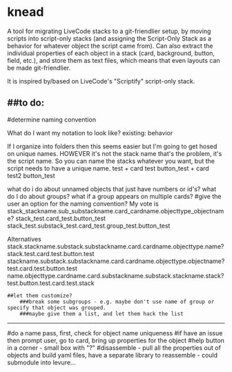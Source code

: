 # knead
A tool for migrating LiveCode stacks to a git-friendlier setup, by moving scripts into script-only stacks (and assigning the Script-Only Stack as a behavior for whatever object the script came from).  Can also extract the individual properties of each object in a stack (card, background, button, field, etc.), and store them as text files, which means that even layouts can be made git-friendlier.

It is inspired by/based on LiveCode's "Scriptify" script-only stack.




##to do:
--------------
#determine naming convention

What do I want my notation to look like?
existing:
<stackName><objectName><objectType>behavior

If I organize into folders then this seems easier but I'm going to get hosed on unique names.  HOWEVER it's not the stack name that's the problem, it's the script name.  So you can name the stacks whatever you want, but the script needs to have a unique name.
	test
		+ card test
			button_test 
		+ card test2
			button_test


what do i do about unnamed objects that just have numbers or id's?
what do I do about groups?
what if a group appears on multiple cards?
	#give the user an option for the naming convention?
	My vote is stack_stackname.sub_substackname.card_cardname.objecttype_objectname?
	stack_test.card_test.button_test
	stack_test.substack_test.card_test.group_test.button_test


Alternatives
stack.stackname.substack.substackname.card.cardname.objecttype.name?
	stack.test.card.test.button.test
stackname.substack.substackname.card.cardname.objecttype.objectname?
	test.card.test.button.test
name.objecttype.cardname.card.substackname.substack.stackname.stack?
	test.button.test.card.test.stack


	##let them customize?
		###break some subgroups - e.g. maybe don't use name of group or specify that object was grouped.
		###maybe give them a list, and let them hack the list
----------------------------



#do a name pass, first, check for object name uniqueness
#if have an issue then prompt user, go to card, bring up properties for the object
#help button in a corner - small box with "?"
#disassemble - pull all the properties out of objects and build yaml files, have a separate library to reassemble - could submodule into levure...
